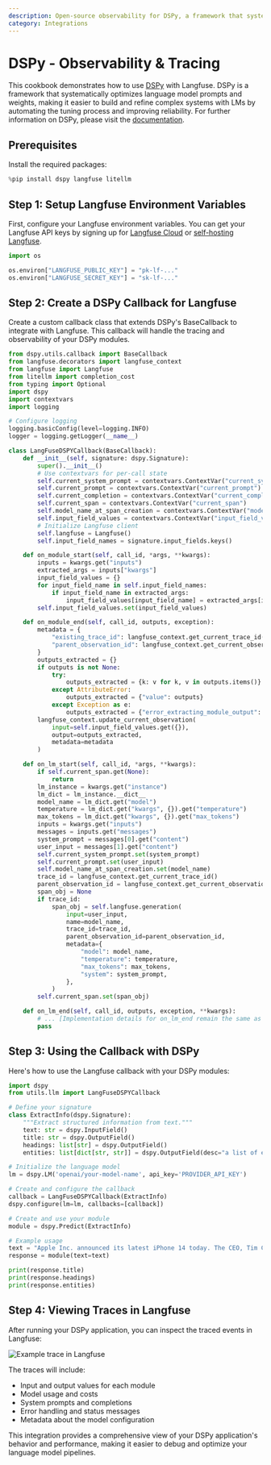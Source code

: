 ```yaml
---
description: Open-source observability for DSPy, a framework that systematically optimizes language model prompts and weights.
category: Integrations
---
```


# DSPy - Observability & Tracing

This cookbook demonstrates how to use [DSPy](https://github.com/stanfordnlp/dspy) with Langfuse. DSPy is a framework that systematically optimizes language model prompts and weights, making it easier to build and refine complex systems with LMs by automating the tuning process and improving reliability. For further information on DSPy, please visit the [documentation](https://dspy-docs.vercel.app/docs/intro).

## Prerequisites

Install the required packages:

```python
%pip install dspy langfuse litellm
```

## Step 1: Setup Langfuse Environment Variables

First, configure your Langfuse environment variables. You can get your Langfuse API keys by signing up for [Langfuse Cloud](https://cloud.langfuse.com) or [self-hosting Langfuse](https://langfuse.com/self-hosting).

```python
import os

os.environ["LANGFUSE_PUBLIC_KEY"] = "pk-lf-..."
os.environ["LANGFUSE_SECRET_KEY"] = "sk-lf-..."
```

## Step 2: Create a DSPy Callback for Langfuse

Create a custom callback class that extends DSPy's BaseCallback to integrate with Langfuse. This callback will handle the tracing and observability of your DSPy modules.

```python
from dspy.utils.callback import BaseCallback
from langfuse.decorators import langfuse_context
from langfuse import Langfuse
from litellm import completion_cost
from typing import Optional
import dspy
import contextvars
import logging

# Configure logging
logging.basicConfig(level=logging.INFO)
logger = logging.getLogger(__name__)

class LangFuseDSPYCallback(BaseCallback):
    def __init__(self, signature: dspy.Signature):
        super().__init__()
        # Use contextvars for per-call state
        self.current_system_prompt = contextvars.ContextVar("current_system_prompt")
        self.current_prompt = contextvars.ContextVar("current_prompt")
        self.current_completion = contextvars.ContextVar("current_completion")
        self.current_span = contextvars.ContextVar("current_span")
        self.model_name_at_span_creation = contextvars.ContextVar("model_name_at_span_creation")
        self.input_field_values = contextvars.ContextVar("input_field_values")
        # Initialize Langfuse client
        self.langfuse = Langfuse()
        self.input_field_names = signature.input_fields.keys()

    def on_module_start(self, call_id, *args, **kwargs):
        inputs = kwargs.get("inputs")
        extracted_args = inputs["kwargs"]
        input_field_values = {}
        for input_field_name in self.input_field_names:
            if input_field_name in extracted_args:
                input_field_values[input_field_name] = extracted_args[input_field_name]
        self.input_field_values.set(input_field_values)

    def on_module_end(self, call_id, outputs, exception):
        metadata = {
            "existing_trace_id": langfuse_context.get_current_trace_id(),
            "parent_observation_id": langfuse_context.get_current_observation_id(),
        }
        outputs_extracted = {}
        if outputs is not None:
            try:
                outputs_extracted = {k: v for k, v in outputs.items()}
            except AttributeError:
                outputs_extracted = {"value": outputs}
            except Exception as e:
                outputs_extracted = {"error_extracting_module_output": str(e)}
        langfuse_context.update_current_observation(
            input=self.input_field_values.get({}),
            output=outputs_extracted,
            metadata=metadata
        )

    def on_lm_start(self, call_id, *args, **kwargs):
        if self.current_span.get(None):
            return
        lm_instance = kwargs.get("instance")
        lm_dict = lm_instance.__dict__
        model_name = lm_dict.get("model")
        temperature = lm_dict.get("kwargs", {}).get("temperature")
        max_tokens = lm_dict.get("kwargs", {}).get("max_tokens")
        inputs = kwargs.get("inputs")
        messages = inputs.get("messages")
        system_prompt = messages[0].get("content")
        user_input = messages[1].get("content")
        self.current_system_prompt.set(system_prompt)
        self.current_prompt.set(user_input)
        self.model_name_at_span_creation.set(model_name)
        trace_id = langfuse_context.get_current_trace_id()
        parent_observation_id = langfuse_context.get_current_observation_id()
        span_obj = None
        if trace_id:
            span_obj = self.langfuse.generation(
                input=user_input,
                name=model_name,
                trace_id=trace_id,
                parent_observation_id=parent_observation_id,
                metadata={
                    "model": model_name,
                    "temperature": temperature,
                    "max_tokens": max_tokens,
                    "system": system_prompt,
                },
            )
        self.current_span.set(span_obj)

    def on_lm_end(self, call_id, outputs, exception, **kwargs):
        # ... [Implementation details for on_lm_end remain the same as in your code]
        pass
```

## Step 3: Using the Callback with DSPy

Here's how to use the Langfuse callback with your DSPy modules:

```python
import dspy
from utils.llm import LangFuseDSPYCallback

# Define your signature
class ExtractInfo(dspy.Signature):
    """Extract structured information from text."""
    text: str = dspy.InputField()
    title: str = dspy.OutputField()
    headings: list[str] = dspy.OutputField()
    entities: list[dict[str, str]] = dspy.OutputField(desc="a list of entities and their metadata")

# Initialize the language model
lm = dspy.LM('openai/your-model-name', api_key='PROVIDER_API_KEY')

# Create and configure the callback
callback = LangFuseDSPYCallback(ExtractInfo)
dspy.configure(lm=lm, callbacks=[callback])

# Create and use your module
module = dspy.Predict(ExtractInfo)

# Example usage
text = "Apple Inc. announced its latest iPhone 14 today. The CEO, Tim Cook, highlighted its new features in a press release."
response = module(text=text)

print(response.title)
print(response.headings)
print(response.entities)
```

## Step 4: Viewing Traces in Langfuse

After running your DSPy application, you can inspect the traced events in Langfuse:

![Example trace in Langfuse](https://langfuse.com/images/cookbook/integration-dspy/dspy-example-trace.png)

The traces will include:
- Input and output values for each module
- Model usage and costs
- System prompts and completions
- Error handling and status messages
- Metadata about the model configuration

This integration provides a comprehensive view of your DSPy application's behavior and performance, making it easier to debug and optimize your language model pipelines.

